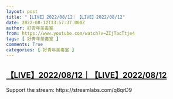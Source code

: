```yaml
---
layout: post
title: "【LIVE】2022/08/12｜【LIVE】2022/08/12"
date: 2022-08-12T13:57:37.000Z
author: 好青年荼毒室
from: https://www.youtube.com/watch?v=ZIjTacTtje4
tags: [ 好青年荼毒室 ]
comments: True
categories: [ 好青年荼毒室 ]
---
```

<!--1660312657000-->
[【LIVE】2022/08/12｜【LIVE】2022/08/12](https://www.youtube.com/watch?v=ZIjTacTtje4)
------

<div>
Support the stream: https://streamlabs.com/q8qrD9
</div>

